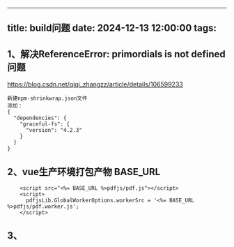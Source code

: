 
---
title: build问题
date: 2024-12-13 12:00:00
tags:
---
## 1、解决ReferenceError: primordials is not defined问题
https://blog.csdn.net/qiqi_zhangzz/article/details/106599233

```
新建npm-shrinkwrap.json文件
添加：
{
  "dependencies": {
    "graceful-fs": {
      "version": "4.2.3"
    }
  }
}
```

## 2、vue生产环境打包产物  BASE_URL
```
    <script src="<%= BASE_URL %>pdfjs/pdf.js"></script>
    <script>
      pdfjsLib.GlobalWorkerOptions.workerSrc = '<%= BASE_URL %>pdfjs/pdf.worker.js';
    </script>
```
## 3、